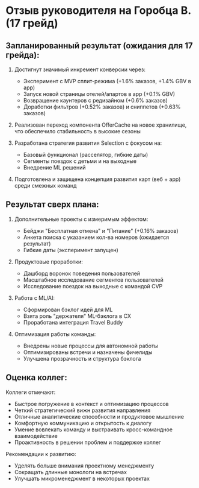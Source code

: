 # Отзыв руководителя на Горобца В. (17 грейд)

## Запланированный результат (ожидания для 17 грейда):
1. Достигнут значимый инкремент конверсии через:
   - Эксперимент с MVP сплит-режима (+1.6% заказов, +1.4% GBV в app)
   - Запуск новой страницы отелей/апартов в app (+0.1% GBV)
   - Возвращение каунтеров с редизайном (+0.6% заказов)
   - Доработки фильтров (+0.52% заказов) и сниппетов (+0.63% заказов)

2. Реализован переход компонента OfferCache на новое хранилище, что обеспечило стабильность в высокие сезоны

3. Разработана стратегия развития Selection с фокусом на:
   - Базовый функционал (расселятор, гибкие даты)
   - Сегменты поездок с детьми и на выходные
   - Внедрение ML решений

4. Подготовлена и защищена концепция развития карт (веб + app) среди смежных команд

## Результат сверх плана:
1. Дополнительные проекты с измеримым эффектом:
   - Бейджи "Бесплатная отмена" и "Питание" (+0.16% заказов)
   - Анкета поиска с указанием кол-ва номеров (ожидается результат)
   - Гибкие даты (эксперимент запущен)

2. Продуктовые проработки:
   - Дашборд воронок поведения пользователей
   - Масштабное исследование сегментов пользователей
   - Исследование поездок на выходные с командой CVP

3. Работа с ML/AI:
   - Сформирован бэклог идей для ML
   - Взята роль "держателя" ML-бэклога в CX
   - Проработана интеграция Travel Buddy

4. Оптимизация работы команды:
   - Внедрены новые процессы для автономной работы
   - Оптимизированы встречи и назначены фичелиды
   - Улучшена прозрачность и структура бэклога

## Оценка коллег:
Коллеги отмечают:
- Быстрое погружение в контекст и оптимизацию процессов
- Четкий стратегический вижн развития направления
- Отличные аналитические способности и продуктовое мышление
- Комфортную коммуникацию и открытость к диалогу
- Умение вовлекать команду и выстраивать кросс-командное взаимодействие
- Проактивность в решении проблем и поддержке коллег

Рекомендации к развитию:
- Уделять больше внимания проектному менеджменту
- Сокращать длинные монологи на встречах
- Улучшать микроменеджмент в некоторых проектах